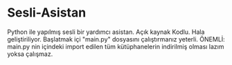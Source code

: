 # Sesli-Asistan
 Python ile yapılmış sesli bir yardımcı asistan. Açık kaynak Kodlu. Hala geliştiriliyor. Başlatmak içi "main.py" dosyasını çalıştırmanız yeterli.
ÖNEMLİ: main.py nin içindeki import edilen tüm kütüphanelerin indirilmiş olması lazım yoksa çalışmaz.
